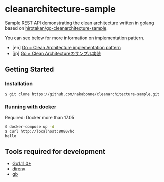 # cleanarchitecture-sample

Sample REST API demonstrating the clean architecture written in golang based on [hirotakan/go-cleanarchitecture-sample](https://github.com/hirotakan/go-cleanarchitecture-sample).

You can see below for more information on  implementation pattern.
- [en] [Go × Clean Architecture implementation pattern](https://medium.com/@nakabonne/go-clean-architecture-implementation-pattern-9fd5234bc5f2)
- [jp] [Go × Clean Architectureのサンプル実装](http://nakawatch.hatenablog.com/entry/2018/07/11/181453)

## Getting Started

### Installation

```
$ git clone https://github.com/nakabonne/cleanarchitecture-sample.git
```

### Running with docker

Required: Docker more than 17.05

```sh
$ docker-compose up -d
$ curl http://localhost:8080/hc
hello
```

## Tools required for development

- [Go1.11.0+](https://golang.org/dl/)
- [direnv](https://github.com/direnv/direnv)
- [gb](https://github.com/constabulary/gb)
